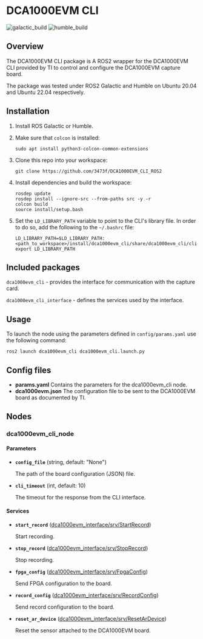 # DCA1000EVM CLI

![galactic_build](https://github.com/3473f/DCA1000EVM_CLI_ROS2/actions/workflows/galactic_build.yaml/badge.svg)
![humble_build](https://github.com/3473f/DCA1000EVM_CLI_ROS2/actions/workflows/humble_build.yaml/badge.svg)


## Overview
The DCA1000EVM CLI package is A ROS2 wrapper for the DCA1000EVM CLI provided by TI to control and configure the DCA1000EVM capture board.

The package was tested under ROS2 Galactic and Humble on Ubuntu 20.04 and Ubuntu 22.04 respectively.

## Installation
1. Install ROS Galactic or Humble.
2. Make sure that `colcon` is installed:

    ```
    sudo apt install python3-colcon-common-extensions
    ```

3. Clone this repo into your workspace:

    ```
    git clone https://github.com/3473f/DCA1000EVM_CLI_ROS2
    ```

4. Install dependencies and build the workspace:

    ```
    rosdep update
    rosdep install --ignore-src --from-paths src -y -r
    colcon build
    source install/setup.bash
    ```

5. Set the `LD_LIBRARY_PATH` variable to point to the CLI's library file. In order to do so, add the following to the `~/.bashrc` file:

    ```
    LD_LIBRARY_PATH=$LD_LIBRARY_PATH:<path_to_workspace>/install/dca1000evm_cli/share/dca1000evm_cli/cli/
    export LD_LIBRARY_PATH
    ```

## Included packages

`dca1000evm_cli` - provides the interface for communication with the capture card.

`dca1000evm_cli_interface` - defines the services used by the interface.

## Usage
To launch the node using the parameters defined in `config/params.yaml` use the following command:

```
ros2 launch dca1000evm_cli dca1000evm_cli.launch.py
```

## Config files
 - **params.yaml** Contains the parameters for the dca1000evm_cli node.
 - **dca1000evm.json** The configuration file to be sent to the DCA1000EVM board as documented by TI.
 
## Nodes
### dca1000evm_cli_node

#### Parameters

- **`config_file`** (string, default: "None")
    
    The path of the board configuration (JSON) file.

- **`cli_timeout`** (int, default: 10)

    The timeout for the response from the CLI interface.
#### Services
- **`start_record`** ([dca1000evm_interface/srv/StartRecord](https://github.com/3473f/DCA1000EVM_CLI_ROS2/blob/main/dca1000evm_interface/srv/StartRecord.srv))

    Start recording.

- **`stop_record`** ([dca1000evm_interface/srv/StopRecord](https://github.com/3473f/DCA1000EVM_CLI_ROS2/blob/main/dca1000evm_interface/srv/StopRecord.srv))

    Stop recording.

- **`fpga_config`** ([dca1000evm_interface/srv/FpgaConfig](https://github.com/3473f/DCA1000EVM_CLI_ROS2/blob/main/dca1000evm_interface/srv/FpgaConfig.srv))

    Send FPGA configuration to the board.

- **`record_config`** ([dca1000evm_interface/srv/RecordConfig](https://github.com/3473f/DCA1000EVM_CLI_ROS2/blob/main/dca1000evm_interface/srv/RecordConfig.srv))

    Send record configuration to the board.

- **`reset_ar_device`** ([dca1000evm_interface/srv/ResetArDevice](https://github.com/3473f/DCA1000EVM_CLI_ROS2/blob/main/dca1000evm_interface/srv/ResetArDevice.srv))

    Reset the sensor attached to the DCA1000EVM board.
